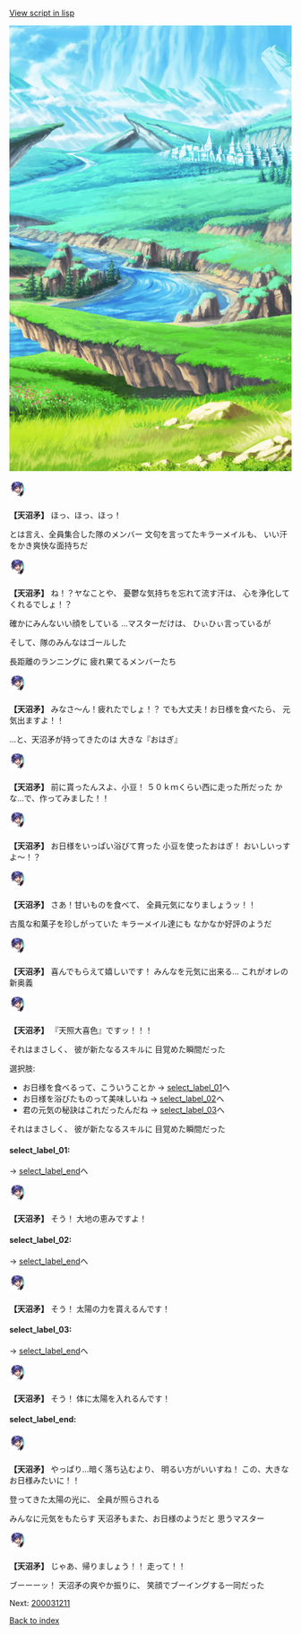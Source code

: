 [View script in lisp](../scripts/130043213.txt)

![plain.png](../images/backgrounds/plain.png)

<img src="../images/units/1300431.png" alt="1300431.png" height="34"/>

**【天沼矛】**
ほっ、ほっ、ほっ！

とは言え、全員集合した隊のメンバー
文句を言ってたキラーメイルも、
いい汗をかき爽快な面持ちだ

<img src="../images/units/1300431.png" alt="1300431.png" height="34"/>

**【天沼矛】**
ね！？ヤなことや、
憂鬱な気持ちを忘れて流す汗は、
心を浄化してくれるでしょ！？

確かにみんないい顔をしている
…マスターだけは、
ひぃひぃ言っているが

そして、隊のみんなはゴールした

長距離のランニングに
疲れ果てるメンバーたち

<img src="../images/units/1300431.png" alt="1300431.png" height="34"/>

**【天沼矛】**
みなさ～ん！疲れたでしょ！？
でも大丈夫！お日様を食べたら、
元気出ますよ！！

…と、天沼矛が持ってきたのは
大きな『おはぎ』

<img src="../images/units/1300431.png" alt="1300431.png" height="34"/>

**【天沼矛】**
前に貰ったんスよ、小豆！
５０ｋｍくらい西に走った所だった
かな…で、作ってみました！！

<img src="../images/units/1300431.png" alt="1300431.png" height="34"/>

**【天沼矛】**
お日様をいっぱい浴びて育った
小豆を使ったおはぎ！
おいしいっすよ～！？

<img src="../images/units/1300431.png" alt="1300431.png" height="34"/>

**【天沼矛】**
さあ！甘いものを食べて、
全員元気になりましょうッ！！

古風な和菓子を珍しがっていた
キラーメイル達にも
なかなか好評のようだ

<img src="../images/units/1300431.png" alt="1300431.png" height="34"/>

**【天沼矛】**
喜んでもらえて嬉しいです！
みんなを元気に出来る…
これがオレの新奥義

<img src="../images/units/1300431.png" alt="1300431.png" height="34"/>

**【天沼矛】**
『天照大喜色』ですッ！！！

それはまさしく、
彼が新たなるスキルに
目覚めた瞬間だった

選択肢:
- お日様を食べるって、こういうことか → [select_label_01](#select_label_01)へ
- お日様を浴びたものって美味しいね → [select_label_02](#select_label_02)へ
- 君の元気の秘訣はこれだったんだね → [select_label_03](#select_label_03)へ

それはまさしく、
彼が新たなるスキルに
目覚めた瞬間だった

#### select_label_01:
 → [select_label_end](#select_label_end)へ

<img src="../images/units/1300431.png" alt="1300431.png" height="34"/>

**【天沼矛】**
そう！
大地の恵みですよ！

#### select_label_02:
 → [select_label_end](#select_label_end)へ

<img src="../images/units/1300431.png" alt="1300431.png" height="34"/>

**【天沼矛】**
そう！
太陽の力を貰えるんです！

#### select_label_03:
 → [select_label_end](#select_label_end)へ

<img src="../images/units/1300431.png" alt="1300431.png" height="34"/>

**【天沼矛】**
そう！
体に太陽を入れるんです！

#### select_label_end:

<img src="../images/units/1300431.png" alt="1300431.png" height="34"/>

**【天沼矛】**
やっぱり…暗く落ち込むより、
明るい方がいいすね！
この、大きなお日様みたいに！！

登ってきた太陽の光に、
全員が照らされる

みんなに元気をもたらす
天沼矛もまた、お日様のようだと
思うマスター

<img src="../images/units/1300431.png" alt="1300431.png" height="34"/>

**【天沼矛】**
じゃあ、帰りましょう！！
走って！！

ブーーーッ！
天沼矛の爽やか振りに、
笑顔でブーイングする一同だった


Next: [200031211](200031211.md)

[Back to index](index.md)
